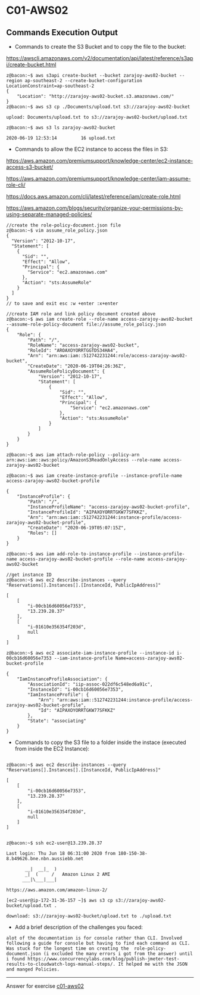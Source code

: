 # C01-AWS02

## Commands Execution Output

- Commands to create the S3 Bucket and to copy the file to the bucket:

https://awscli.amazonaws.com/v2/documentation/api/latest/reference/s3api/create-bucket.html
```
z@bacon:~$ aws s3api create-bucket --bucket zarajoy-aws02-bucket --region ap-southeast-2 --create-bucket-configuration LocationConstraint=ap-southeast-2
{
    "Location": "http://zarajoy-aws02-bucket.s3.amazonaws.com/"
}
z@bacon:~$ aws s3 cp ./Documents/upload.txt s3://zarajoy-aws02-bucket

upload: Documents/upload.txt to s3://zarajoy-aws02-bucket/upload.txt

z@bacon:~$ aws s3 ls zarajoy-aws02-bucket

2020-06-19 12:53:14         16 upload.txt
```

- Commands to allow the EC2 instance to access the files in S3:

https://aws.amazon.com/premiumsupport/knowledge-center/ec2-instance-access-s3-bucket/

https://aws.amazon.com/premiumsupport/knowledge-center/iam-assume-role-cli/

https://docs.aws.amazon.com/cli/latest/reference/iam/create-role.html

https://aws.amazon.com/blogs/security/organize-your-permissions-by-using-separate-managed-policies/

```
//create the role-policy-document.json file
z@bacon:~$ vim assume_role_policy.json
{
  "Version": "2012-10-17",
  "Statement": [
    {
      "Sid": "",
      "Effect": "Allow",
      "Principal": {
        "Service": "ec2.amazonaws.com"
      },
      "Action": "sts:AssumeRole"
    }
  ]
}
// to save and exit esc :w +enter :x+enter

//create IAM role and link policy document created above
z@bacon:~$ aws iam create-role --role-name access-zarajoy-aws02-bucket --assume-role-policy-document file://assume_role_policy.json
{
    "Role": {
        "Path": "/",
        "RoleName": "access-zarajoy-aws02-bucket",
        "RoleId": "AROAXOYORRTGGTDS34HA4",
        "Arn": "arn:aws:iam::512742231244:role/access-zarajoy-aws02-bucket",
        "CreateDate": "2020-06-19T04:26:36Z",
        "AssumeRolePolicyDocument": {
            "Version": "2012-10-17",
            "Statement": [
                {
                    "Sid": "",
                    "Effect": "Allow",
                    "Principal": {
                        "Service": "ec2.amazonaws.com"
                    },
                    "Action": "sts:AssumeRole"
                }
            ]
        }
    }
}

z@bacon:~$ aws iam attach-role-policy --policy-arn arn:aws:iam::aws:policy/AmazonS3ReadOnlyAccess --role-name access-zarajoy-aws02-bucket

z@bacon:~$ aws iam create-instance-profile --instance-profile-name access-zarajoy-aws02-bucket-profile 

{
    "InstanceProfile": {
        "Path": "/",
        "InstanceProfileName": "access-zarajoy-aws02-bucket-profile",
        "InstanceProfileId": "AIPAXOYORRTGKW77SFKKZ",
        "Arn": "arn:aws:iam::512742231244:instance-profile/access-zarajoy-aws02-bucket-profile",
        "CreateDate": "2020-06-19T05:07:15Z",
        "Roles": []
    }
}

z@bacon:~$ aws iam add-role-to-instance-profile --instance-profile-name access-zarajoy-aws02-bucket-profile --role-name access-zarajoy-aws02-bucket

//get instance ID
z@bacon:~$ aws ec2 describe-instances --query "Reservations[].Instances[].[InstanceId, PublicIpAddress]"

[
    [
        "i-00cb16d60056e7353",
        "13.239.28.37"
    ],
    [
        "i-01610e356354f203d",
        null
    ]
]

z@bacon:~$ aws ec2 associate-iam-instance-profile --instance-id i-00cb16d60056e7353 --iam-instance-profile Name=access-zarajoy-aws02-bucket-profile

{
    "IamInstanceProfileAssociation": {
        "AssociationId": "iip-assoc-022df6c548ed6a91c",
        "InstanceId": "i-00cb16d60056e7353",
        "IamInstanceProfile": {
            "Arn": "arn:aws:iam::512742231244:instance-profile/access-zarajoy-aws02-bucket-profile",
            "Id": "AIPAXOYORRTGKW77SFKKZ"
        },
        "State": "associating"
    }
}

```

- Commands to copy the S3 file to a folder inside the instace (executed from inside the EC2 Instance):
```

z@bacon:~$ aws ec2 describe-instances --query "Reservations[].Instances[].[InstanceId, PublicIpAddress]"

[
    [
        "i-00cb16d60056e7353",
        "13.239.28.37"
    ],
    [
        "i-01610e356354f203d",
        null
    ]
]


z@bacon:~$ ssh ec2-user@13.239.28.37

Last login: Thu Jun 18 06:31:00 2020 from 180-150-38-8.b49626.bne.nbn.aussiebb.net

       __|  __|_  )
       _|  (     /   Amazon Linux 2 AMI
      ___|\___|___|

https://aws.amazon.com/amazon-linux-2/

[ec2-user@ip-172-31-36-157 ~]$ aws s3 cp s3://zarajoy-aws02-bucket/upload.txt .

download: s3://zarajoy-aws02-bucket/upload.txt to ./upload.txt   
```

- Add a brief description of the challenges you faced:
```
alot of the documentation is for console rather than CLI. Involved following a guide for console but having to find each command as CLI.
Was stuck for the longest time on creating the  role-policy-document.json (i excluded the many errors i got from the answer) until i found https://www.concurrencylabs.com/blog/publish-jmeter-test-results-to-cloudwatch-logs-manual-steps/. It helped me with the JSON and manged Policies.
```

<!-- Don't change anything below this point-->
<!-- Before commiting, remove both commented lines--> 
***
Answer for exercise [c01-aws02](https://github.com/devopsacademyau/academy/blob/635775538e8ad7793b305f48064b09e23c626fb7/classes/01class/exercises/c01-aws02/README.md)